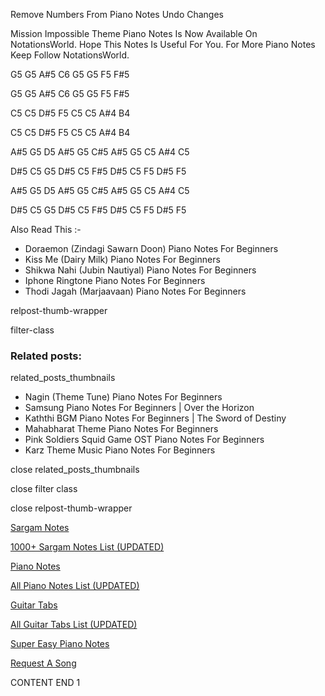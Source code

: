 
Remove Numbers From Piano Notes
Undo Changes

Mission Impossible Theme Piano Notes Is Now Available On NotationsWorld. Hope This Notes Is Useful For You. For More Piano Notes Keep Follow NotationsWorld.

G5 G5 A#5 C6 G5 G5 F5 F#5

G5 G5 A#5 C6 G5 G5 F5 F#5

C5 C5 D#5 F5 C5 C5 A#4 B4

C5 C5 D#5 F5 C5 C5 A#4 B4

A#5 G5 D5 A#5 G5 C#5 A#5 G5 C5 A#4 C5

D#5 C5 G5 D#5 C5 F#5 D#5 C5 F5 D#5 F5

A#5 G5 D5 A#5 G5 C#5 A#5 G5 C5 A#4 C5

D#5 C5 G5 D#5 C5 F#5 D#5 C5 F5 D#5 F5

Also Read This :-

* Doraemon (Zindagi Sawarn Doon) Piano Notes For Beginners
* Kiss Me (Dairy Milk) Piano Notes For Beginners
* Shikwa Nahi (Jubin Nautiyal) Piano Notes For Beginners
* Iphone Ringtone Piano Notes For Beginners
* Thodi Jagah (Marjaavaan) Piano Notes For Beginners

relpost-thumb-wrapper

filter-class

### Related posts:

related_posts_thumbnails

* Nagin (Theme Tune) Piano Notes For Beginners
* Samsung Piano Notes For Beginners | Over the Horizon
* Kaththi BGM Piano Notes For Beginners | The Sword of Destiny
* Mahabharat Theme Piano Notes For Beginners
* Pink Soldiers Squid Game OST Piano Notes For Beginners
* Karz Theme Music Piano Notes For Beginners

close related_posts_thumbnails

close filter class

close relpost-thumb-wrapper

[Sargam Notes](https://www.notationsworld.com/sargam-notes.html)

[1000+ Sargam Notes List (UPDATED)](https://www.notationsworld.com/all-songs-list-sargam-notes.html)

[Piano Notes](https://www.notationsworld.com/piano-notes.html)

[All Piano Notes List (UPDATED)](https://www.notationsworld.com/all-songs-list-piano-notes.html)

[Guitar Tabs](https://www.notationsworld.com/guitar-tabs.html)

[All Guitar Tabs List (UPDATED)](https://www.notationsworld.com/all-songs-list-guitar-tabs.html)

[Super Easy Piano Notes](https://studywall.in/)

[Request A Song](https://www.notationsworld.com/request-a-song.html)

CONTENT END 1

